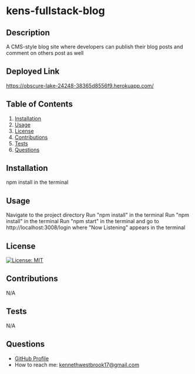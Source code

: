 # kens-fullstack-blog

## Description
A CMS-style blog site where developers can publish their blog posts and comment on others post as well

## Deployed Link
https://obscure-lake-24248-38365d8556f9.herokuapp.com/

## Table of Contents
1. [Installation](#installation)
2. [Usage](#usage)
3. [License](#license)
4. [Contributions](#contributions)
5. [Tests](#tests)
6. [Questions](#questions)

## Installation
npm install in the terminal

## Usage
Navigate to the project directory
Run "npm install" in the terminal
Run "npm install" in the terminal
Run "npm start" in the terminal and go to http://localhost:3008/login where "Now Listening" appears in the terminal

## License
[![License: MIT](https://img.shields.io/badge/License-MIT-yellow.svg)](https://opensource.org/licenses/MIT)

## Contributions
N/A

## Tests
N/A

## Questions
- [GitHub Profile](https://github.com/kwestbrook17)
- How to reach me: kennethwestbrook17@gmail.com